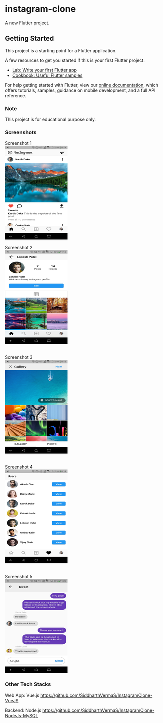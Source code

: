 # instagram-clone

A new Flutter project.

## Getting Started

This project is a starting point for a Flutter application.

A few resources to get you started if this is your first Flutter project:

- [Lab: Write your first Flutter app](https://flutter.dev/docs/get-started/codelab)
- [Cookbook: Useful Flutter samples](https://flutter.dev/docs/cookbook)

For help getting started with Flutter, view our
[online documentation](https://flutter.dev/docs), which offers tutorials,
samples, guidance on mobile development, and a full API reference.

### Note
This project is for educational purpose only.

### Screenshots
Screenshot 1<br/>
<img src="./screenshots/Screenshot1.jpg" width="200" height="300">
<br/>

Screenshot 2<br/>
<img src="./screenshots/Screenshot2.jpg" width="200" height="300">
<br/><br/>

Screenshot 3<br/>
<img src="./screenshots/Screenshot3.jpg" width="200" height="300">
<br/><br/>

Screenshot 4<br/>
<img src="./screenshots/Screenshot4.jpg" width="200" height="300">
<br/><br/>

Screenshot 5<br/>
<img src="./screenshots/Screenshot5.jpg" width="200" height="300">

### Other Tech Stacks
Web App: Vue.js
https://github.com/SiddharthVermaS/InstagramClone-VueJS

Backend: Node.js
https://github.com/SiddharthVermaS/InstagramClone-NodeJs-MySQL